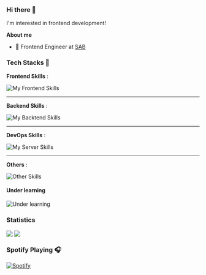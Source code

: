 ### Hi there 👋

I'm interested in frontend development!

**About me**

- 💼 Frontend Engineer at [SAB](https://www.weixing.cn/)

### Tech Stacks 🐾

**Frontend Skills** :

![My Frontend Skills](https://skillicons.dev/icons?i=vue,react)

---

**Backend Skills** :

![My Backtend Skills](https://skillicons.dev/icons?i=spring)

---

**DevOps Skills** :

![My Server Skills](https://skillicons.dev/icons?i=linux,docker,nginx)

---

**Others** :

![Other Skills](https://skillicons.dev/icons?i=git,cloudflare)


#### Under learning

![Under learning](https://skillicons.dev/icons?i=workers,vim,ts,threejs,tailwind)

### Statistics

<img align="center" src="https://github-readme-stats.vercel.app/api/top-langs/?username=yionr&layout=compact" />
<img align="center" src="https://github-readme-stats.vercel.app/api?username=yionr&show_icons=true" />


### Spotify Playing 🎧

[![Spotify](https://novatorem-yionr.vercel.app/api/spotify)](https://open.spotify.com/user/31su7yqfmlsk6uwt6hsj2lkw3sru)
